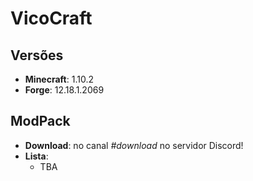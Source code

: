 # VicoCraft

## Versões
- **Minecraft**: 1.10.2
- **Forge**: 12.18.1.2069

## ModPack
- **Download**: no canal *#download* no servidor Discord!
- **Lista**:
  - TBA